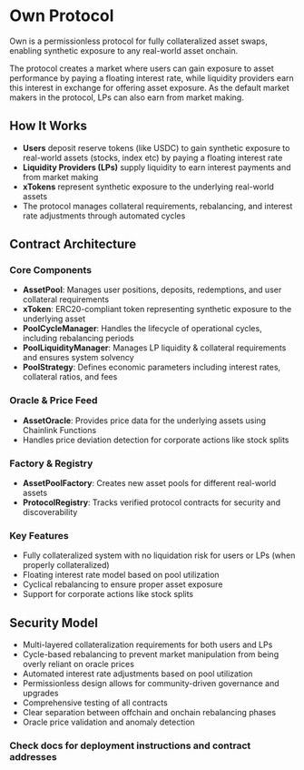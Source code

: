 # Own Protocol

Own is a permissionless protocol for fully collateralized asset swaps, enabling synthetic exposure to any real-world asset onchain.

The protocol creates a market where users can gain exposure to asset performance by paying a floating interest rate, while liquidity providers earn this interest in exchange for offering asset exposure. As the default market makers in the protocol, LPs can also earn from market making.

## How It Works

- **Users** deposit reserve tokens (like USDC) to gain synthetic exposure to real-world assets (stocks, index etc) by paying a floating interest rate
- **Liquidity Providers (LPs)** supply liquidity to earn interest payments and from market making
- **xTokens** represent synthetic exposure to the underlying real-world assets
- The protocol manages collateral requirements, rebalancing, and interest rate adjustments through automated cycles

## Contract Architecture

### Core Components

- **AssetPool**: Manages user positions, deposits, redemptions, and user collateral requirements
- **xToken**: ERC20-compliant token representing synthetic exposure to the underlying asset
- **PoolCycleManager**: Handles the lifecycle of operational cycles, including rebalancing periods
- **PoolLiquidityManager**: Manages LP liquidity & collateral requirements and ensures system solvency
- **PoolStrategy**: Defines economic parameters including interest rates, collateral ratios, and fees

### Oracle & Price Feed

- **AssetOracle**: Provides price data for the underlying assets using Chainlink Functions
- Handles price deviation detection for corporate actions like stock splits

### Factory & Registry

- **AssetPoolFactory**: Creates new asset pools for different real-world assets
- **ProtocolRegistry**: Tracks verified protocol contracts for security and discoverability

### Key Features

- Fully collateralized system with no liquidation risk for users or LPs (when properly collateralized)
- Floating interest rate model based on pool utilization
- Cyclical rebalancing to ensure proper asset exposure
- Support for corporate actions like stock splits

## Security Model

- Multi-layered collateralization requirements for both users and LPs
- Cycle-based rebalancing to prevent market manipulation from being overly reliant on oracle prices
- Automated interest rate adjustments based on pool utilization
- Permissionless design allows for community-driven governance and upgrades
- Comprehensive testing of all contracts
- Clear separation between offchain and onchain rebalancing phases
- Oracle price validation and anomaly detection

### Check docs for deployment instructions and contract addresses
